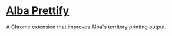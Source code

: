 [Alba Prettify](https://chrome.google.com/webstore/detail/alba-prettify/bclfehbjcncmedmofkfadkaobjjjmcme)
=============

A Chrome extension that improves Alba's territory printing output.
